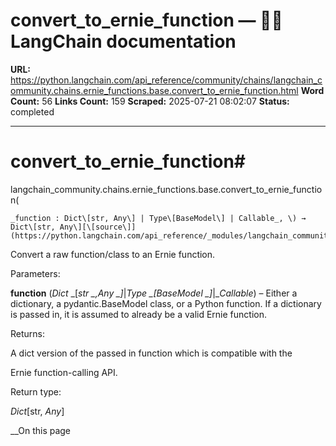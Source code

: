 # convert_to_ernie_function — 🦜🔗 LangChain  documentation

**URL:** https://python.langchain.com/api_reference/community/chains/langchain_community.chains.ernie_functions.base.convert_to_ernie_function.html
**Word Count:** 56
**Links Count:** 159
**Scraped:** 2025-07-21 08:02:07
**Status:** completed

---

# convert\_to\_ernie\_function\#

langchain\_community.chains.ernie\_functions.base.convert\_to\_ernie\_function\(

    _function : Dict\[str, Any\] | Type\[BaseModel\] | Callable_, \) → Dict\[str, Any\][\[source\]](https://python.langchain.com/api_reference/_modules/langchain_community/chains/ernie_functions/base.html#convert_to_ernie_function)\#     

Convert a raw function/class to an Ernie function.

Parameters:     

**function** \(_Dict_ _\[__str_ _,__Any_ _\]__|__Type_ _\[__BaseModel_ _\]__|__Callable_\) – Either a dictionary, a pydantic.BaseModel class, or a Python function. If a dictionary is passed in, it is assumed to already be a valid Ernie function.

Returns:     

A dict version of the passed in function which is compatible with the     

Ernie function-calling API.

Return type:     

_Dict_\[str, _Any_\]

__On this page